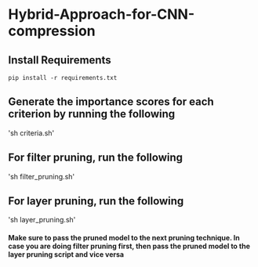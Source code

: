 # Hybrid-Approach-for-CNN-compression


## Install Requirements
`pip install -r requirements.txt`


## Generate the importance scores for each criterion by running the following
'sh criteria.sh'


## For filter pruning, run the following
'sh filter_pruning.sh'


## For layer pruning, run the following
'sh layer_pruning.sh'


#### Make sure to pass the pruned model to the next pruning technique. In case you are doing filter pruning first, then pass the pruned model to the layer pruning script and vice versa
